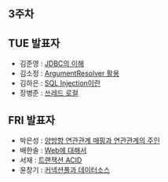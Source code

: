 ## 3주차

## TUE 발표자

- 김준영 : [JDBC의 이해](https://github.com/9oormStudy/BEPresentation/blob/main/week03/%5Bweek%2003%5D%20JDBC%EC%9D%98%20%EC%9D%B4%ED%95%B4.md)
- 김소정 : [ArgumentResolver 활용](https://github.com/9oormStudy/BEPresentation/blob/main/week03/%5Bweek%2003%5D%20ArgumentResolver%ED%99%9C%EC%9A%A9.md)
- 김하은 : [SQL Injection이란](https://github.com/9oormStudy/BEPresentation/blob/main/week03/%5Bweek%2003%5D%20%20SQL%20Injection%EC%9D%B4%EB%9E%80.md)
- 장병준 : [쓰레드 로컬](https://github.com/9oormStudy/BEPresentation/blob/main/week03/%5Bweek%2003%5D%EC%93%B0%EB%A0%88%EB%93%9C%20%EB%A1%9C%EC%BB%AC.md)

## FRI 발표자

- 박은성 : [양방향 연관관계 매핑과 연관관계의 주인](https://github.com/9oormStudy/BEPresentation/blob/main/week03/%5Bweek%2003%5D%20%20%EC%96%91%EB%B0%A9%ED%96%A5%20%EC%97%B0%EA%B4%80%EA%B4%80%EA%B3%84%20%EB%A7%A4%ED%95%91%EA%B3%BC%20%EC%97%B0%EA%B4%80%EA%B4%80%EA%B3%84%EC%9D%98%20%EC%A3%BC%EC%9D%B8.md)
- 배한솔 : [Web에 대해서](https://github.com/9oormStudy/BEPresentation/blob/main/week03/%5Bweek03%5DWeb%EC%97%90%20%EB%8C%80%ED%95%B4%EC%84%9C.md)
- 서재 : [트랜잭션 ACID](https://github.com/9oormStudy/BEPresentation/blob/main/week03/%5Bweek%2003%5D%20%ED%8A%B8%EB%9E%9C%EC%9E%AD%EC%85%98%20ACID.md)
- 윤창기 : [커넥션풀과 데이터소스](https://github.com/9oormStudy/BEPresentation/blob/main/week03/%5Bweek%2003%5D%20%EC%BB%A4%EB%84%A5%EC%85%98%ED%92%80%EA%B3%BC%20%EB%8D%B0%EC%9D%B4%ED%84%B0%EC%86%8C%EC%8A%A4.md)
